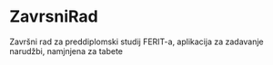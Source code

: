 # ZavrsniRad
Završni rad za preddiplomski studij FERIT-a, aplikacija za zadavanje narudžbi, namjnjena za tabete
